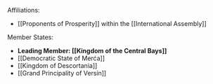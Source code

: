Affiliations:
- [[Proponents of Prosperity]] within the [[International Assembly]]

Member States:
- **Leading Member: [[Kingdom of the Central Bays]]**
- [[Democratic State of Merća]]
- [[Kingdom of Descortania]]
- [[Grand Principality of Versín]]